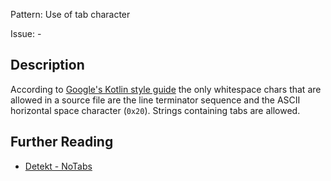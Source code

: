 Pattern: Use of tab character

Issue: -

## Description

According to [Google's Kotlin style guide](https://android.github.io/kotlin-guides/style.html#whitespace-characters) the only whitespace chars that are allowed in a source file are the line terminator sequence and the ASCII horizontal space character (`0x20`). Strings containing tabs are allowed.

## Further Reading

* [Detekt - NoTabs](https://detekt.github.io/detekt/style.html#notabs)